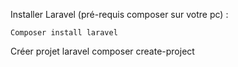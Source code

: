 Installer Laravel (pré-requis composer sur votre pc) :

    Composer install laravel
    
Créer projet laravel 
    composer create-project
